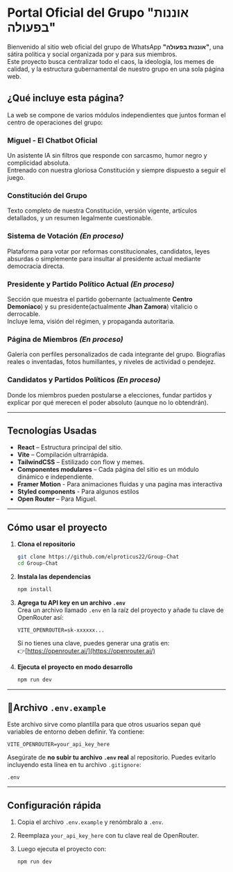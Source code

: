 # Portal Oficial del Grupo "אוננות בפעולה"

Bienvenido al sitio web oficial del grupo de WhatsApp **"אוננות בפעולה"**, una sátira política y social organizada por y para sus miembros.  
Este proyecto busca centralizar todo el caos, la ideología, los memes de calidad, y la estructura gubernamental de nuestro grupo en una sola página web.

## ¿Qué incluye esta página?

La web se compone de varios módulos independientes que juntos forman el centro de operaciones del grupo:

### Miguel - El Chatbot Oficial
Un asistente IA sin filtros que responde con sarcasmo, humor negro y complicidad absoluta.  
Entrenado con nuestra gloriosa Constitución y siempre dispuesto a seguir el juego.

### Constitución del Grupo
Texto completo de nuestra Constitución, versión vigente, artículos detallados, y un resumen legalmente cuestionable.

### Sistema de Votación *(En proceso)*
Plataforma para votar por reformas constitucionales, candidatos, leyes absurdas o simplemente para insultar al presidente actual mediante democracia directa.

###  Presidente y Partido Político Actual *(En proceso)*
Sección que muestra el partido gobernante (actualmente **Centro Demoniaco**) y su presidente(actualmente **Jhan Zamora**) vitalicio o derrocable.  
Incluye lema, visión del régimen, y propaganda autoritaria.

###  Página de Miembros *(En proceso)*
Galería con perfiles personalizados de cada integrante del grupo. Biografías reales o inventadas, fotos humillantes, y niveles de actividad o pendejez.

###  Candidatos y Partidos Políticos *(En proceso)*
Donde los miembros pueden postularse a elecciones, fundar partidos y explicar por qué merecen el poder absoluto (aunque no lo obtendrán).

---

## Tecnologías Usadas

- **React** – Estructura principal del sitio.
- **Vite** – Compilación ultrarrápida.
- **TailwindCSS** – Estilizado con flow y memes.
- **Componentes modulares** – Cada página del sitio es un módulo dinámico e independiente.
- **Framer Motion** - Para animaciones fluidas y una pagina mas interactiva
- **Styled components** - Para algunos estilos
- **Open Router** – Para Miguel.

---
## Cómo usar el proyecto

1. **Clona el repositorio**  
   ```bash
   git clone https://github.com/elproticus22/Group-Chat
   cd Group-Chat
   ```

2. **Instala las dependencias**  
   ```bash
   npm install
   ```

3. **Agrega tu API key en un archivo `.env`**  
   Crea un archivo llamado `.env` en la raíz del proyecto y añade tu clave de OpenRouter así:

   ```env
   VITE_OPENROUTER=sk-xxxxxx...
   ```

   Si no tienes una clave, puedes generar una gratis en:  
   👉[https://openrouter.ai/](https://openrouter.ai/)

4. **Ejecuta el proyecto en modo desarrollo**  
   ```bash
   npm run dev
   ```

---

## 📄Archivo `.env.example`

Este archivo sirve como plantilla para que otros usuarios sepan qué variables de entorno deben definir. Ya contiene:

```env
VITE_OPENROUTER=your_api_key_here
```

Asegúrate de **no subir tu archivo `.env` real** al repositorio. Puedes evitarlo incluyendo esta línea en tu archivo `.gitignore`:

```gitignore
.env
```

---

##  Configuración rápida

1. Copia el archivo `.env.example` y renómbralo a `.env`.
2. Reemplaza `your_api_key_here` con tu clave real de OpenRouter.
3. Luego ejecuta el proyecto con:

   ```bash
   npm run dev
   ```

